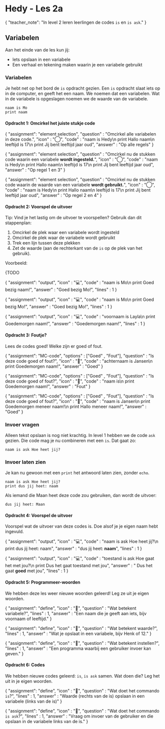 # Hedy - Les 2a

{
    "teacher_note": "In level 2 leren leerlingen de codes `is` en `is ask`."
}

## Variabelen

Aan het einde van de les kun jij:

* Iets opslaan in een variabele
* Een verhaal en tekening maken waarin je een variabele gebruikt

### Variabelen

Je hebt net op het bord de `is` opdracht gezien. 
Een `is` opdracht slaat iets op in de computer, en geeft het een naam. We noemen dat een variabelen.
Wat in de variabele is opgeslagen noemen we de waarde van de variabele.

```hedy
naam is Mo
print naam
```

#### Opdracht 1: Omcirkel het juiste stukje code

{
    "assignment": "element selection",
    "question"  : "Omcirkel alle variabelen in deze code.",
    "icon"      : "◯",
    "code"      : "naam is Hedy\n
                    print Hallo naam\n
                    leeftijd is 17\n
                    print Jij bent leeftijd jaar oud",
    "answer"    : "Op alle regels"
}

{
    "assignment": "element selection",
    "question"  : "Omcirkel nu de stukken code waarin een variabele **wordt ingesteld.**",
    "icon"      : "◯",
    "code"      : "naam is Hedy\n
                    print Hallo naam\n
                    leeftijd is 17\n
                    print Jij bent leeftijd jaar oud",
    "answer"    : "Op regel 1 en 3"
}

{
    "assignment": "element selection",
    "question"  : "Omcirkel nu de stukken code waarin de waarde van een variabele **wordt gebruikt.**",
    "icon"      : "◯",
    "code"      : "naam is Hedy\n
                    print Hallo naam\n
                    leeftijd is 17\n
                    print Jij bent leeftijd jaar oud",
    "answer"    : "Op regel 2 en 4"
}



#### Opdracht 2: Voorspel de uitvoer

Tip: Vind je het lastig om de uitvoer te voorspellen? Gebruik dan dit stappenplan:

1. Omcirkel de plek waar een variabele wordt ingesteld
2. Omcirkel de plek waar de variabele wordt gebruikt
3. Trek een lijn tussen deze plekken
4. Zet de waarde (aan de rechterkant van de `is` op de plek van het gebruik).

Voorbeeld:

{TODO

{
    "assignment": "output",
    "icon"      : "💻",
    "code"      : "naam is Mo\n
                    print Goed bezig naam!",
    "answer"    : "Goed bezig Mo!",
    "lines"     : 1
}

{
    "assignment": "output",
    "icon"      : "💻",
    "code"      : "naam is Mo\n
                    print Goed bezig Mo!",
    "answer"    : "Goed bezig Mo!",
    "lines"     : 1
}

{
    "assignment": "output",
    "icon"      : "💻",
    "code"      : "voornaam is Layla\n
                    print Goedemorgen naam!",
    "answer"    : "Goedemorgen naam!",
    "lines"     : 1
}


#### Opdracht 3: Foutje?
Lees de codes goed! Welke zijn er goed of fout.

{
    "assignment": "MC-code",
    "options"   : ["Goed" , "Fout"],
    "question"  : "Is deze code goed of fout?",
    "icon"      : "🤔",
    "code"      : "achternaam is Jansen\n
                    print Goedemorgen naam!",
    "answer"    : "Goed"
}

{
    "assignment": "MC-code",
    "options"   : ["Goed" , "Fout"],
    "question"  : "Is deze code goed of fout?",
    "icon"      : "🤔",
    "code"      : "naam is\n
                    print Goedemorgen naam!",
    "answer"    : "Fout"
}

{
    "assignment": "MC-code",
    "options"   : ["Goed" , "Fout"],
    "question"  : "Is deze code goed of fout?",
    "icon"      : "🤔",
    "code"      : "naam is Jansen\n
                    print Goedemorgen meneer naam!\n
                    print Hallo meneer naam!",
    "answer"    : "Goed"
}


### Invoer vragen

Alleen tekst opslaan is nog niet krachtig. In level 1 hebben we de code `ask` gezien.
Die code mag je nu combineren met een `is`. Dat gaat zo:

```hedy
naam is ask Hoe heet jij?
```

### Invoer laten zien

Je kan nu gewoon met een `print` het antwoord laten zien, zonder `echo`.

```hedy
naam is ask Hoe heet jij?
print dus jij heet: naam 
```

Als iemand die Maan heet deze code zou gebruiken, dan wordt de uitvoer:

```
dus jij heet: Maan
```

#### Opdracht 4: Voorspel de uitvoer

Voorspel wat de uitvoer van deze codes is. Doe alsof je je eigen naam hebt ingevuld.

{
    "assignment": "output",
    "icon"      : "💻",
    "code"      : "naam is ask Hoe heet jij?\n
                    print dus jij heet: naam",
    "answer"    : "dus jij heet: **naam**",
    "lines"     : 1
}

{
    "assignment": "output",
    "icon"      : "💻",
    "code"      : "toestand is ask Hoe gaat het met jou?\n
                    print Dus het gaat toestand met jou",
    "answer"    : " Dus het gaat **goed** met jou",
    "lines"     : 1
}


#### Opdracht 5: Programmeer-woorden 

We hebben deze les weer nieuwe woorden geleerd! Leg ze uit je eigen woorden. 

{
    "assignment": "define",
    "icon"      : "📖",
    "question"  : "Wat betekent variabele?",
    "lines"     : 1,
    "answer"    : "Een naam die je geeft aan iets, bijv voornaam of leeftijd."
}

{
    "assignment": "define",
    "icon"      : "📖",
    "question"  : "Wat betekent waarde?",
    "lines"     : 1,
    "answer"    : "Wat je opslaat in een variabele, bijv Henk of 12."
}

{
    "assignment": "define",
    "icon"      : "📖",
    "question"  : "Wat betekent instellen?",
    "lines"     : 1,
    "answer"    : "Een programma waarbij een gebruiker invoer kan geven."
}


#### Opdracht 6: Codes

We hebben nieuwe codes geleerd: `is`, `is ask` samen. Wat doen die? Leg het uit in je eigen woorden. 

{
    "assignment": "define",
    "icon"      : "📖",
    "question"  : "Wat doet het commando `is`?",
    "lines"     : 1,
    "answer"    : "Waarde (rechts van de is) opslaan in een variabele (links van de is)"
}

{
    "assignment": "define",
    "icon"      : "📖",
    "question"  : "Wat doet het commando `is ask`?",
    "lines"     : 1,
    "answer"    : "Vraag om invoer van de gebruiker en die opslaan in de variabele links van de is."
}

